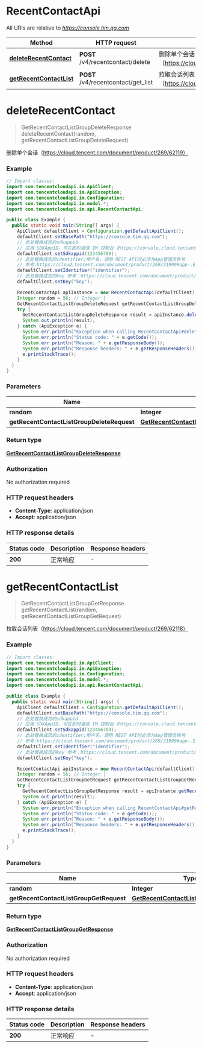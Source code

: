 # RecentContactApi

All URIs are relative to *https://console.tim.qq.com*

| Method | HTTP request | Description |
|------------- | ------------- | -------------|
| [**deleteRecentContact**](RecentContactApi.md#deleteRecentContact) | **POST** /v4/recentcontact/delete | 删除单个会话（https://cloud.tencent.com/document/product/269/62119） |
| [**getRecentContactList**](RecentContactApi.md#getRecentContactList) | **POST** /v4/recentcontact/get_list | 拉取会话列表（https://cloud.tencent.com/document/product/269/62118） |


<a name="deleteRecentContact"></a>
# **deleteRecentContact**
> GetRecentContactListGroupDeleteResponse deleteRecentContact(random, getRecentContactListGroupDeleteRequest)

删除单个会话（https://cloud.tencent.com/document/product/269/62119）

### Example
```java
// Import classes:
import com.tencentcloudapi.im.ApiClient;
import com.tencentcloudapi.im.ApiException;
import com.tencentcloudapi.im.Configuration;
import com.tencentcloudapi.im.model.*;
import com.tencentcloudapi.im.api.RecentContactApi;

public class Example {
  public static void main(String[] args) {
    ApiClient defaultClient = Configuration.getDefaultApiClient();
    defaultClient.setBasePath("https://console.tim.qq.com");
    // 此处替换成您的sdkappid
    // 应用 SDKAppID，可在即时通信 IM 控制台（https://console.cloud.tencent.com/im） 的应用卡片中获取。
    defaultClient.setSdkappid(123456789);
    // 此处替换成您的identifier;用户名，调用 REST API时必须为App管理员帐号
    // 参考:https://cloud.tencent.com/document/product/269/31999#app-.E7.AE.A1.E7.90.86.E5.91.98
    defaultClient.setIdentifier("identifier");
    // 此处替换成您的key 参考：https://cloud.tencent.com/document/product/269/32688#getkey
    defaultClient.setKey("key");

    RecentContactApi apiInstance = new RecentContactApi(defaultClient);
    Integer random = 56; // Integer | 
    GetRecentContactListGroupDeleteRequest getRecentContactListGroupDeleteRequest = new GetRecentContactListGroupDeleteRequest(); // GetRecentContactListGroupDeleteRequest | 
    try {
      GetRecentContactListGroupDeleteResponse result = apiInstance.deleteRecentContact(random, getRecentContactListGroupDeleteRequest);
      System.out.println(result);
    } catch (ApiException e) {
      System.err.println("Exception when calling RecentContactApi#deleteRecentContact");
      System.err.println("Status code: " + e.getCode());
      System.err.println("Reason: " + e.getResponseBody());
      System.err.println("Response headers: " + e.getResponseHeaders());
      e.printStackTrace();
    }
  }
}
```

### Parameters

| Name | Type | Description  | Notes |
|------------- | ------------- | ------------- | -------------|
| **random** | **Integer**|  | |
| **getRecentContactListGroupDeleteRequest** | [**GetRecentContactListGroupDeleteRequest**](GetRecentContactListGroupDeleteRequest.md)|  | [optional] |

### Return type

[**GetRecentContactListGroupDeleteResponse**](GetRecentContactListGroupDeleteResponse.md)

### Authorization

No authorization required

### HTTP request headers

 - **Content-Type**: application/json
 - **Accept**: application/json

### HTTP response details
| Status code | Description | Response headers |
|-------------|-------------|------------------|
| **200** | 正常响应 |  -  |

<a name="getRecentContactList"></a>
# **getRecentContactList**
> GetRecentContactListGroupGetResponse getRecentContactList(random, getRecentContactListGroupGetRequest)

拉取会话列表（https://cloud.tencent.com/document/product/269/62118）

### Example
```java
// Import classes:
import com.tencentcloudapi.im.ApiClient;
import com.tencentcloudapi.im.ApiException;
import com.tencentcloudapi.im.Configuration;
import com.tencentcloudapi.im.model.*;
import com.tencentcloudapi.im.api.RecentContactApi;

public class Example {
  public static void main(String[] args) {
    ApiClient defaultClient = Configuration.getDefaultApiClient();
    defaultClient.setBasePath("https://console.tim.qq.com");
    // 此处替换成您的sdkappid
    // 应用 SDKAppID，可在即时通信 IM 控制台（https://console.cloud.tencent.com/im） 的应用卡片中获取。
    defaultClient.setSdkappid(123456789);
    // 此处替换成您的identifier;用户名，调用 REST API时必须为App管理员帐号
    // 参考:https://cloud.tencent.com/document/product/269/31999#app-.E7.AE.A1.E7.90.86.E5.91.98
    defaultClient.setIdentifier("identifier");
    // 此处替换成您的key 参考：https://cloud.tencent.com/document/product/269/32688#getkey
    defaultClient.setKey("key");

    RecentContactApi apiInstance = new RecentContactApi(defaultClient);
    Integer random = 56; // Integer | 
    GetRecentContactListGroupGetRequest getRecentContactListGroupGetRequest = new GetRecentContactListGroupGetRequest(); // GetRecentContactListGroupGetRequest | 
    try {
      GetRecentContactListGroupGetResponse result = apiInstance.getRecentContactList(random, getRecentContactListGroupGetRequest);
      System.out.println(result);
    } catch (ApiException e) {
      System.err.println("Exception when calling RecentContactApi#getRecentContactList");
      System.err.println("Status code: " + e.getCode());
      System.err.println("Reason: " + e.getResponseBody());
      System.err.println("Response headers: " + e.getResponseHeaders());
      e.printStackTrace();
    }
  }
}
```

### Parameters

| Name | Type | Description  | Notes |
|------------- | ------------- | ------------- | -------------|
| **random** | **Integer**|  | |
| **getRecentContactListGroupGetRequest** | [**GetRecentContactListGroupGetRequest**](GetRecentContactListGroupGetRequest.md)|  | [optional] |

### Return type

[**GetRecentContactListGroupGetResponse**](GetRecentContactListGroupGetResponse.md)

### Authorization

No authorization required

### HTTP request headers

 - **Content-Type**: application/json
 - **Accept**: application/json

### HTTP response details
| Status code | Description | Response headers |
|-------------|-------------|------------------|
| **200** | 正常响应 |  -  |

